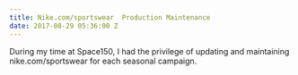 ```yaml
---
title: Nike.com/sportswear  Production Maintenance
date: 2017-08-29 05:36:00 Z
---
```


During my time at Space150, I had the privilege of updating and maintaining nike.com/sportswear for each seasonal campaign. 